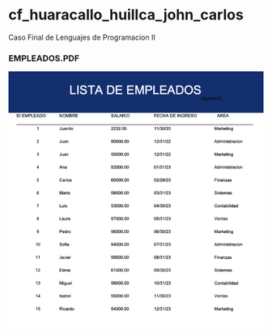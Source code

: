 # cf_huaracallo_huillca_john_carlos

Caso Final de Lenguajes de Programacion II

### EMPLEADOS.PDF

![Empleados.pdf](Imagen.png)
